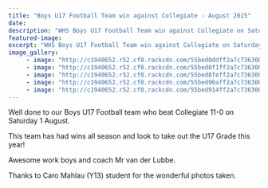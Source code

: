 ```yaml
---
title: "Boys U17 Football Team win against Collegiate - August 2015"
date: 
description: "WHS Boys U17 Football Team win against Collegiate on Saturday 1 August 2015."
featured-image: 
excerpt: "WHS Boys U17 Football Team win against Collegiate on Saturday 1 August."
image_gallery:
     - image: "http://c1940652.r52.cf0.rackcdn.com/55bed8ddff2a7c7363000f37/Boys-U17-Football-v-Colleg1-1.8.15.gif"
     - image: "http://c1940652.r52.cf0.rackcdn.com/55bed8f1ff2a7c7363000f39/Boys-U17-Football-v-Colleg2-1.8.15.gif"
     - image: "http://c1940652.r52.cf0.rackcdn.com/55bed8feff2a7c7363000f3b/Boys-U17-Football-v-Colleg3-1.8.15.gif"
     - image: "http://c1940652.r52.cf0.rackcdn.com/55bed90aff2a7c7363000f3d/Boys-U17-Football-v-Colleg4-1.8.15.gif"
     - image: "http://c1940652.r52.cf0.rackcdn.com/55bed914ff2a7c7363000f3f/Boys-U17-Football-v-Colleg5-1.8.15.gif"
---
```


<p><span>Well done to our Boys U17 Football team who beat Collegiate 11-0 on Saturday 1 August. </span></p>
<p><span>This team has had wins all season and look to take out the U17 Grade this year! </span></p>
<p><span>Awesome work boys and coach Mr van der Lubbe.</span></p>
<p><span>Thanks to Caro Mahlau (Y13) student for the wonderful photos taken.</span></p>


